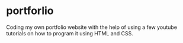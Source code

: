 # portforlio

Coding my own portfolio website with the help of using a few youtube tutorials on how to program it using HTML and CSS.

